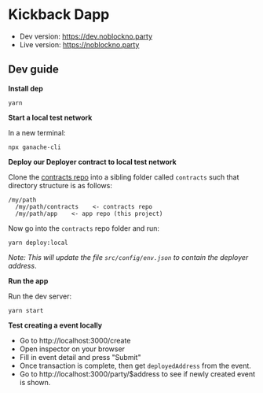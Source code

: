 # Kickback Dapp

- Dev version: https://dev.noblockno.party
- Live version: https://noblockno.party

## Dev guide

**Install dep**

```shell
yarn
```

**Start a local test network**

In a new terminal:

```shell
npx ganache-cli
```

**Deploy our Deployer contract to local test network**

Clone the [contracts repo](https://github.com/noblocknoparty/contracts) into a sibling folder called `contracts` such that
directory structure is as follows:

```shell
/my/path
  /my/path/contracts    <- contracts repo
  /my/path/app    <- app repo (this project)
```

Now go into the `contracts` repo folder and run:

```shell
yarn deploy:local
```

_Note: This will update the file `src/config/env.json` to contain the deployer
address_.

**Run the app**

Run the dev server:

```
yarn start
```

**Test creating a event locally**

- Go to http://localhost:3000/create
- Open inspector on your browser
- Fill in event detail and press "Submit"
- Once transaction is complete, then get `deployedAddress` from the event.
- Go to http://localhost:3000/party/$address to see if newly created event is shown.
